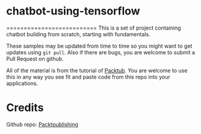 # chatbot-using-tensorflow
==========================
This is a set of project containing chatbot building from scratch, starting with fundamentals.


These samples may be updated from time to time so you might want to get updates
using `git pull`.  Also if there are bugs, you are welcome to submit
a Pull Request on github.

All of the material is from the tutorial of [Packtub](https://hub.packtpub.com/build-and-train-rnn-chatbot-using-tensorflow/).
You are welcome to use this in any way you see fit and paste code from this repo into your applications.

Credits
=======
Github repo: [Packtpublishing](https://github.com/PacktPublishing/Interactive-Chatbots-with-TensorFlow-)


